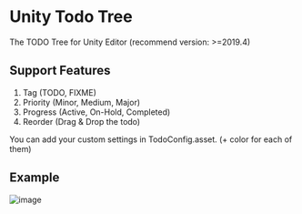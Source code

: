 # Unity Todo Tree
The TODO Tree for Unity Editor (recommend version: >=2019.4)


## Support Features

  1. Tag (TODO, FIXME)
  2. Priority (Minor, Medium, Major)
  3. Progress (Active, On-Hold, Completed)
  4. Reorder (Drag & Drop the todo)

You can add your custom settings in TodoConfig.asset. (+ color for each of them)


## Example

![image](https://user-images.githubusercontent.com/77778881/105460595-5d67c700-5ccf-11eb-8c8b-217fc66744bd.png)
